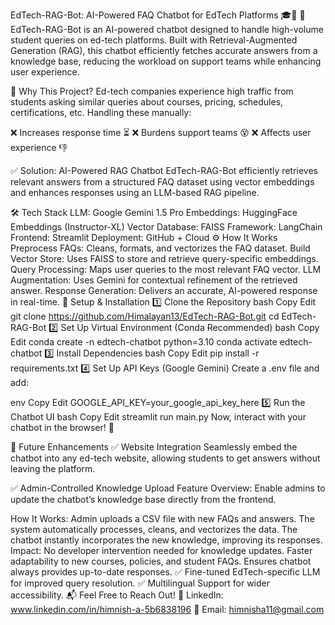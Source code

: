 EdTech-RAG-Bot: AI-Powered FAQ Chatbot for EdTech Platforms 🎓🤖
🚀 EdTech-RAG-Bot is an AI-powered chatbot designed to handle high-volume student queries on ed-tech platforms. Built with Retrieval-Augmented Generation (RAG), this chatbot efficiently fetches accurate answers from a knowledge base, reducing the workload on support teams while enhancing user experience.



🌟 Why This Project?
Ed-tech companies experience high traffic from students asking similar queries about courses, pricing, schedules, certifications, etc. Handling these manually:

❌ Increases response time ⏳
❌ Burdens support teams 😵
❌ Affects user experience 👎

✅ Solution: AI-Powered RAG Chatbot
EdTech-RAG-Bot efficiently retrieves relevant answers from a structured FAQ dataset using vector embeddings and enhances responses using an LLM-based RAG pipeline.

🛠️ Tech Stack
LLM: Google Gemini 1.5 Pro
Embeddings: HuggingFace Embeddings (Instructor-XL)
Vector Database: FAISS
Framework: LangChain
Frontend: Streamlit
Deployment: GitHub + Cloud
⚙️ How It Works
Preprocess FAQs: Cleans, formats, and vectorizes the FAQ dataset.
Build Vector Store: Uses FAISS to store and retrieve query-specific embeddings.
Query Processing: Maps user queries to the most relevant FAQ vector.
LLM Augmentation: Uses Gemini for contextual refinement of the retrieved answer.
Response Generation: Delivers an accurate, AI-powered response in real-time.
🚀 Setup & Installation
1️⃣ Clone the Repository
bash
Copy
Edit
git clone https://github.com/Himalayan13/EdTech-RAG-Bot.git
cd EdTech-RAG-Bot
2️⃣ Set Up Virtual Environment (Conda Recommended)
bash
Copy
Edit
conda create -n edtech-chatbot python=3.10
conda activate edtech-chatbot
3️⃣ Install Dependencies
bash
Copy
Edit
pip install -r requirements.txt
4️⃣ Set Up API Keys (Google Gemini)
Create a .env file and add:

env
Copy
Edit
GOOGLE_API_KEY=your_google_api_key_here
5️⃣ Run the Chatbot UI
bash
Copy
Edit
streamlit run main.py
Now, interact with your chatbot in the browser! 🎉

🧪 Future Enhancements
✅ Website Integration
Seamlessly embed the chatbot into any ed-tech website, allowing students to get answers without leaving the platform.

✅ Admin-Controlled Knowledge Upload
Feature Overview:
Enable admins to update the chatbot’s knowledge base directly from the frontend.

How It Works:
Admin uploads a CSV file with new FAQs and answers.
The system automatically processes, cleans, and vectorizes the data.
The chatbot instantly incorporates the new knowledge, improving its responses.
Impact:
No developer intervention needed for knowledge updates.
Faster adaptability to new courses, policies, and student FAQs.
Ensures chatbot always provides up-to-date responses.
✅ Fine-tuned EdTech-specific LLM for improved query resolution.
✅ Multilingual Support for wider accessibility.
📬 Feel Free to Reach Out!
💼 LinkedIn: www.linkedin.com/in/himnish-a-5b6838196
📧 Email: himnisha11@gmail.com

